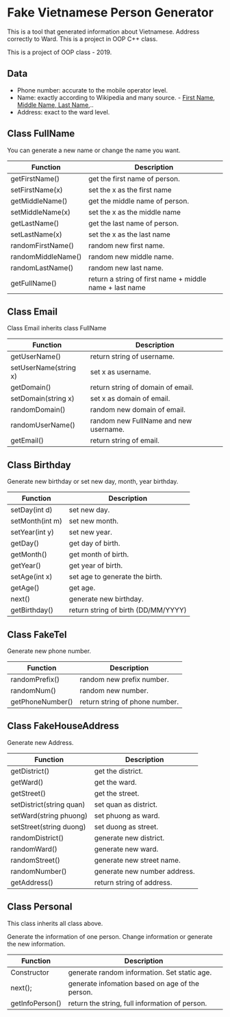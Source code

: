 # Fake Vietnamese Person Generator
This is a tool that generated information about Vietnamese. Address correctly to Ward. This is a project in OOP C++ class. 

This is a project of OOP class - 2019.

## Data

- Phone number: accurate to the mobile operator level.
- Name: exactly according to Wikipedia and many source. - [First Name](https://vi.wikipedia.org/wiki/H%E1%BB%8D_ng%C6%B0%E1%BB%9Di_Vi%E1%BB%87t_Nam), [Middle Name, Last Name](https://vi.wikipedia.org/wiki/T%C3%AAn_ng%C6%B0%E1%BB%9Di_Vi%E1%BB%87t_Nam),..
- Address: exact to the ward level.

## Class FullName

You can generate a new name or change the name you want.

| Function           | Description                                             |
|--------------------|---------------------------------------------------------|
| getFirstName()     | get the first name of person.                           |
| setFirstName(x)    | set the x as the first name                             |
| getMiddleName()    | get the middle name of person.                          |
| setMiddleName(x)   | set the x as the middle name                            |
| getLastName()      | get the last name of person.                            |
| setLastName(x)     | set the x as the last name                              |
| randomFirstName()  | random new first name.                                  |
| randomMiddleName() | random new middle name.                                 |
| randomLastName()   | random new last name.                                   |
| getFullName()      | return a string of first name + middle name + last name |


## Class Email

Class Email inherits class FullName

| Function              | Description                           |
|-----------------------|---------------------------------------|
| getUserName()         | return string of username.            |
| setUserName(string x) | set x as username.                    |
| getDomain()           | return string of domain of email.     |
| setDomain(string x)   | set x as domain of email.             |
| randomDomain()        | random new domain of email.           |
| randomUserName()      | random new FullName and new username. |
| getEmail()            | return string of email.               |

## Class Birthday

Generate new birthday or set new day, month, year birthday.

| Function        | Description                         |
|-----------------|-------------------------------------|
| setDay(int d)   | set new day.                        |
| setMonth(int m) | set new month.                      |
| setYear(int y)  | set new year.                       |
| getDay()        | get day of birth.                   |
| getMonth()      | get month of birth.                 |
| getYear()       | get year of birth.                  |
| setAge(int x)   | set age to generate the birth.      |
| getAge()        | get age.                            |
| next()          | generate new birthday.              |
| getBirthday()   | return string of birth (DD/MM/YYYY) |

## Class FakeTel

Generate new phone number.

| Function         | Description                    |
|------------------|--------------------------------|
| randomPrefix()   | random new prefix number.      |
| randomNum()      | random new number.             |
| getPhoneNumber() | return string of phone number. |

## Class FakeHouseAddress

Generate new Address.

| Function                 | Description                  |
|--------------------------|------------------------------|
| getDistrict()            | get the district.            |
| getWard()                | get the ward.                |
| getStreet()              | get the street.              |
| setDistrict(string quan) | set quan as district.        |
| setWard(string phuong)   | set phuong as ward.          |
| setStreet(string duong)  | set duong as street.         |
| randomDistrict()         | generate new district.       |
| randomWard()             | generate new ward.           |
| randomStreet()           | generate new street name.    |
| randomNumber()           | generate new number address. |
| getAddress()             | return string of address.    |

## Class Personal

This class inherits all class above. 

Generate the information of one person. Change information or generate the new information.

| Function        | Description                                     |
|-----------------|-------------------------------------------------|
| Constructor     | generate random information. Set static age.    |
| next();         | generate infomation based on age of the person. |
| getInfoPerson() | return the string, full information of person.  |
